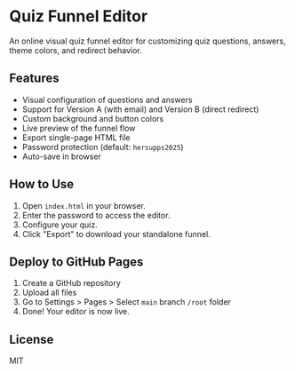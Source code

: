 # Quiz Funnel Editor

An online visual quiz funnel editor for customizing quiz questions, answers, theme colors, and redirect behavior.

## Features

- Visual configuration of questions and answers
- Support for Version A (with email) and Version B (direct redirect)
- Custom background and button colors
- Live preview of the funnel flow
- Export single-page HTML file
- Password protection (default: `hersupps2025`)
- Auto-save in browser

## How to Use

1. Open `index.html` in your browser.
2. Enter the password to access the editor.
3. Configure your quiz.
4. Click "Export" to download your standalone funnel.

## Deploy to GitHub Pages

1. Create a GitHub repository
2. Upload all files
3. Go to Settings > Pages > Select `main` branch `/root` folder
4. Done! Your editor is now live.

## License

MIT

